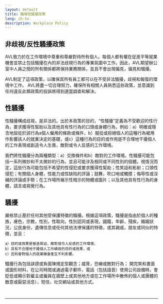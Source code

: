```yaml
---
layout: default
title: 職場性騷擾政策
lang: zh-tw
description: Workplace Policy
---
```




## 非歧視/反性騷擾政策

AVL致力於在工作環境中尊重和尊嚴對待所有個人。每個人都有權在促進平等就業機會並禁止包括騷擾在內的非法歧視行為的專業氛圍中工作。因此，AVL期望辦公室中人員之間的所有關係都將保持業務關係，並且不會出現偏見，偏見和騷擾。

AVL制定了這項政策，以確保其所有員工都可以在不受非法騷擾，歧視和報復的環境中工作。 AVL將盡一切合理努力，確保所有相關人員熟悉這些政策，並意識到任何違反此類政策的投訴將得到適當調查和解決。


## 性騷擾

性騷擾構成歧視，是非法的。出於本政策的目的，“性騷擾”定義為不受歡迎的性行為，要求獲得性幫助以及其他具有性行為的口頭或身體行為，例如：a）明確或隱含地屈從於該行為a個人僱用的條款或條件，b）服從或拒絕個人的這種行為被用作影響該人的就業決定的基礎，或c）這種行為的目的或作用是不合理地干擾個人的工作表現或創造令人生畏，敵對或令人反感的工作環境。

我們將性騷擾分為兩種類型：a）交換條件和b）敵對的工作環境。性騷擾可能包括一系列微妙和不太微妙的行為，並且可能涉及相同或不同性別的個體。視情況而定，這些行為可能包括不希望的性侵犯或要求獲得性幫助；性笑話和影射；口頭性侵犯；有關個人身體，性能力或性缺陷的評論；鼓舞，吹口哨或觸摸；侮辱性或淫穢的評論或手勢；在工作場所展示性暗示的物體或圖片；以及其他具有性行為的身體，語言或視覺行為。

## 騷擾

嚴格禁止基於任何其他受保護特徵的騷擾。根據這項政策，騷擾是指由於個人的種族，膚色，宗教，性別，性取向，性別認同或表現，國籍，年齡，殘疾，婚姻狀況，公民身份，遺傳信息或任何其他法律保護的特徵，或其親戚，朋友或同伙的特徵，並且：

	a）目的或效果是營造脅迫，敵對或令人反感的工作環境，
	b）具有不合理地干擾個人工作績效的目的或效果，或
	c）否則會對個人的就業機會產生不利影響。

騷擾行為包括誹謗或負面陳規定型觀念；威脅，恐嚇或敵對行為； 開完笑和書面或圖形材料，在公司時間或通過電子郵件，電話（包括語音）使用公司設備時，會貶低或顯示對雇主或僱員在牆壁上或其他地方或在工作場所中散佈的個人或團體的敵意或厭惡消息），短信，社交網站或其他方式。

<br>

---

<br>

